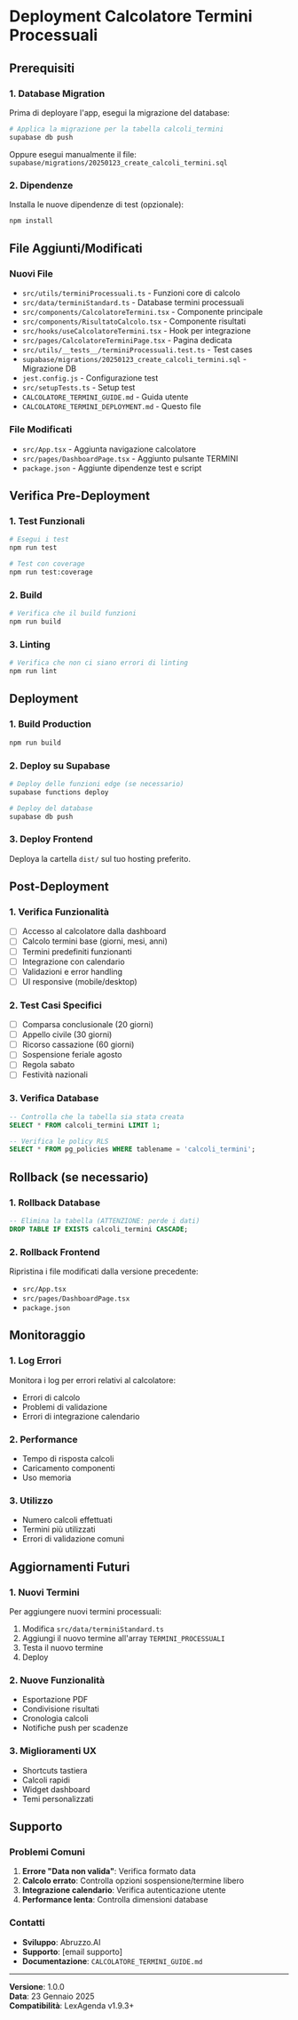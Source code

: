 # Deployment Calcolatore Termini Processuali

## Prerequisiti

### 1. Database Migration
Prima di deployare l'app, esegui la migrazione del database:

```bash
# Applica la migrazione per la tabella calcoli_termini
supabase db push
```

Oppure esegui manualmente il file:
`supabase/migrations/20250123_create_calcoli_termini.sql`

### 2. Dipendenze
Installa le nuove dipendenze di test (opzionale):

```bash
npm install
```

## File Aggiunti/Modificati

### Nuovi File
- `src/utils/terminiProcessuali.ts` - Funzioni core di calcolo
- `src/data/terminiStandard.ts` - Database termini processuali
- `src/components/CalcolatoreTermini.tsx` - Componente principale
- `src/components/RisultatoCalcolo.tsx` - Componente risultati
- `src/hooks/useCalcolatoreTermini.tsx` - Hook per integrazione
- `src/pages/CalcolatoreTerminiPage.tsx` - Pagina dedicata
- `src/utils/__tests__/terminiProcessuali.test.ts` - Test cases
- `supabase/migrations/20250123_create_calcoli_termini.sql` - Migrazione DB
- `jest.config.js` - Configurazione test
- `src/setupTests.ts` - Setup test
- `CALCOLATORE_TERMINI_GUIDE.md` - Guida utente
- `CALCOLATORE_TERMINI_DEPLOYMENT.md` - Questo file

### File Modificati
- `src/App.tsx` - Aggiunta navigazione calcolatore
- `src/pages/DashboardPage.tsx` - Aggiunto pulsante TERMINI
- `package.json` - Aggiunte dipendenze test e script

## Verifica Pre-Deployment

### 1. Test Funzionali
```bash
# Esegui i test
npm run test

# Test con coverage
npm run test:coverage
```

### 2. Build
```bash
# Verifica che il build funzioni
npm run build
```

### 3. Linting
```bash
# Verifica che non ci siano errori di linting
npm run lint
```

## Deployment

### 1. Build Production
```bash
npm run build
```

### 2. Deploy su Supabase
```bash
# Deploy delle funzioni edge (se necessario)
supabase functions deploy

# Deploy del database
supabase db push
```

### 3. Deploy Frontend
Deploya la cartella `dist/` sul tuo hosting preferito.

## Post-Deployment

### 1. Verifica Funzionalità
- [ ] Accesso al calcolatore dalla dashboard
- [ ] Calcolo termini base (giorni, mesi, anni)
- [ ] Termini predefiniti funzionanti
- [ ] Integrazione con calendario
- [ ] Validazioni e error handling
- [ ] UI responsive (mobile/desktop)

### 2. Test Casi Specifici
- [ ] Comparsa conclusionale (20 giorni)
- [ ] Appello civile (30 giorni)
- [ ] Ricorso cassazione (60 giorni)
- [ ] Sospensione feriale agosto
- [ ] Regola sabato
- [ ] Festività nazionali

### 3. Verifica Database
```sql
-- Controlla che la tabella sia stata creata
SELECT * FROM calcoli_termini LIMIT 1;

-- Verifica le policy RLS
SELECT * FROM pg_policies WHERE tablename = 'calcoli_termini';
```

## Rollback (se necessario)

### 1. Rollback Database
```sql
-- Elimina la tabella (ATTENZIONE: perde i dati)
DROP TABLE IF EXISTS calcoli_termini CASCADE;
```

### 2. Rollback Frontend
Ripristina i file modificati dalla versione precedente:
- `src/App.tsx`
- `src/pages/DashboardPage.tsx`
- `package.json`

## Monitoraggio

### 1. Log Errori
Monitora i log per errori relativi al calcolatore:
- Errori di calcolo
- Problemi di validazione
- Errori di integrazione calendario

### 2. Performance
- Tempo di risposta calcoli
- Caricamento componenti
- Uso memoria

### 3. Utilizzo
- Numero calcoli effettuati
- Termini più utilizzati
- Errori di validazione comuni

## Aggiornamenti Futuri

### 1. Nuovi Termini
Per aggiungere nuovi termini processuali:
1. Modifica `src/data/terminiStandard.ts`
2. Aggiungi il nuovo termine all'array `TERMINI_PROCESSUALI`
3. Testa il nuovo termine
4. Deploy

### 2. Nuove Funzionalità
- Esportazione PDF
- Condivisione risultati
- Cronologia calcoli
- Notifiche push per scadenze

### 3. Miglioramenti UX
- Shortcuts tastiera
- Calcoli rapidi
- Widget dashboard
- Temi personalizzati

## Supporto

### Problemi Comuni
1. **Errore "Data non valida"**: Verifica formato data
2. **Calcolo errato**: Controlla opzioni sospensione/termine libero
3. **Integrazione calendario**: Verifica autenticazione utente
4. **Performance lenta**: Controlla dimensioni database

### Contatti
- **Sviluppo**: Abruzzo.AI
- **Supporto**: [email supporto]
- **Documentazione**: `CALCOLATORE_TERMINI_GUIDE.md`

---

**Versione**: 1.0.0  
**Data**: 23 Gennaio 2025  
**Compatibilità**: LexAgenda v1.9.3+
